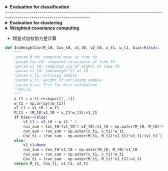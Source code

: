 <details>
    <summary><strong>   Evaluation for classification   </strong></summary>
    
```python
    from sklearn.metrics import accuracy_score, precision_score, recall_score, f1_score
    def classify_evaluate(y_true, y_pred):
        Acc = accuracy_score(y_true, y_pred)
        Pre = precision_score(y_true, y_pred)
        Rec = recall_score(y_true, y_pred)
        f1 = f1_score(y_true, y_pred)
        evaluation = {'Acc': Acc, 'Pre': Pre, 'Rec': Rec, 'f1': f1}
        return evaluation
```

</details>
------------------------------------------------------------------------------------------------------------------------
<details>
    <summary><strong>   Evaluation for clustering   </strong></summary>
        
```python
    from sklearn.metrics.cluster import adjusted_rand_score, adjusted_mutual_info_score
    def cluster_evaluate(y_pred, y_true):
        Acc = np.mean(y_pred == y_true)
        ARI = adjusted_rand_score(y_true, y_pred)
        AMI = adjusted_mutual_info_score(y_true, y_pred)
        evaluation = {'ACC': Acc, 'ARI': ARI, 'AMI': AMI}
        return evaluation
```

</details>

<details>
    <summary><strong>   Weighted covariance computing   </strong></summary>
    
```python
    # MINE:
    import numpy as np
    def myWeightedCov(X, w, bias=False):
        """
        :param X: Sample matrix, ndarray, [num_sample, num_dim]
        :param w: weight array, ndarray, [num_sample, 1]
        :param bias: bool, 'False' for non bias covariance estimation
        :return: Weighted covariance matrix
        """
        w = w.reshape(-1, 1)
        v1 = np.sum(w)
        v2 = np.sum(w**2)
        Mean_w = np.sum(X*w, axis=0, keepdims=True)/v1
        X_m = X-Mean_w
        if bias==False:
            cov = np.dot(X_m.T, X_m*w)*v1/(v1**2-v2)
        else: cov = np.dot(X_m.T, X_m*w)/v1
        return(cov) 

    # NUMPY:
    cov = np.cov(x, bias=False, rowvar=False, aweights=w)
```
</details>

- 增量式加权协方差计算
```python
def IncWeightCov(M_t0, Cov_t0, v1_t0, v2_t0, x_t1, w_t1, bias=False):
    """
    :param M_t0: computed mean at time t0
    :param Cov_t0: computed covariance at time t0
    :param v1_t0: computed sum of wights at time t0
    :param v2_t0: sum(weight^2) at t0
    :param x_t1: arriving sample 
    :param w_t1: weight of arriveing sample
    :param bias: True for bias estimation
    :return: 
    """
    x_t1 = x_t1.reshape([1,-1])
    w_t1 = np.array([w_t1])
    v1_t1 = v1_t0 + w_t1
    M_t1 = (M_t0*v1_t0 + x_t1*w_t1)/v1_t1
    if bias==False:
        v2_t1 = v2_t0 + w_t1 ^ 2
        run_sum = Cov_t0*(v1_t0^2-v2_t0)/v1_t0 + np.outer(M_t0, M_t0)*v1_t0
        run_sum = run_sum + np.outer(x_t1, x_t1)*w_t1
        Cov_t1 = (run_sum - np.outer(M_t1, M_t1)*v1_t1)*v1_t1/(v1_t1^2- v2_t1)
    else:
        v2_t1=None
        run_sum = Cov_t0*v1_t0 + np.outer(M_t0, M_t0)*v1_t0
        run_sum = run_sum + np.outer(x_t1, x_t1)*w_t1
        Cov_t1 = (run_sum - np.outer(M_t1, M_t1)*v1_t1)/v1_t1
    return M_t1, Cov_t1, v1_t1, v2_t1
```
